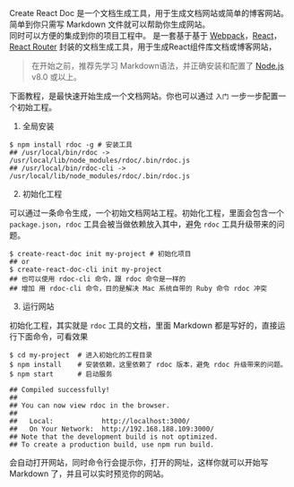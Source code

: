 <!--
title: 快速开始
sort: 1
-->

Create React Doc 是一个文档生成工具，用于生成文档网站或简单的博客网站。<br/>简单到你只需写 Markdown 文件就可以帮助你生成网站。<br/>同时可以方便的集成到你的项目工程中。 是一套基于基于 [Webpack](https://webpack.js.org/)，[React](https://reactjs.org/)，[React Router](https://reacttraining.com/react-router/web/guides/philosophy) 封装的文档生成工具，用于生成React组件库文档或博客网站，

> 在开始之前，推荐先学习 Markdown语法，并正确安装和配置了 [Node.js](https://nodejs.org) v8.0 或以上。

下面教程，是最快速开始生成一个文档网站。你也可以通过 `入门` 一步一步配置一个初始工程。

1. 全局安装

```shell
$ npm install rdoc -g # 安装工具
## /usr/local/bin/rdoc -> /usr/local/lib/node_modules/rdoc/.bin/rdoc.js
## /usr/local/bin/rdoc-cli -> /usr/local/lib/node_modules/rdoc/.bin/rdoc.js
```

2. 初始化工程

可以通过一条命令生成，一个初始文档网站工程。初始化工程，里面会包含一个 `package.json`，`rdoc` 工具会被当做依赖放入其中，避免 `rdoc` 工具升级带来的问题。

```shell
$ create-react-doc init my-project # 初始化项目
## or
$ create-react-doc-cli init my-project
## 也可以使用 rdoc-cli 命令，跟 rdoc 命令是一样的
## 增加 用 rdoc-cli 命令，目的是解决 Mac 系统自带的 Ruby 命令 rdoc 冲突
```

3. 运行网站

初始化工程，其实就是 `rdoc` 工具的文档，里面 Markdown 都是写好的，直接运行下面命令，可看效果

```shell
$ cd my-project  # 进入初始化的工程目录
$ npm install    # 安装依赖，这里依赖了 rdoc 版本，避免 rdoc 升级带来的问题。
$ npm start      # 启动服务

## Compiled successfully!
##
## You can now view rdoc in the browser.
##
##   Local:            http://localhost:3000/
##   On Your Network:  http://192.168.188.109:3000/
## Note that the development build is not optimized.
## To create a production build, use npm run build.
```

会自动打开网站，同时命令行会提示你，打开的网址，这样你就可以开始写 Markdown 了，并且可以实时预览你的网站。

